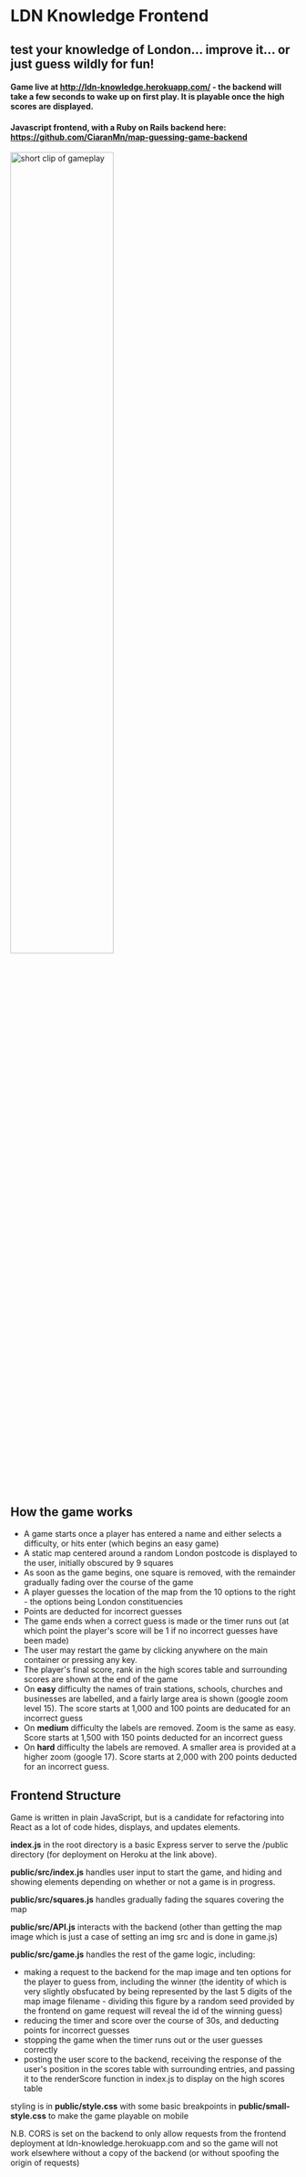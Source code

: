 # LDN Knowledge Frontend
## test your knowledge of London... improve it... or just guess wildly for fun!

#### Game live at http://ldn-knowledge.herokuapp.com/ - the backend will take a few seconds to wake up on first play. It is playable once the high scores are displayed.

#### Javascript frontend, with a Ruby on Rails backend here: https://github.com/CiaranMn/map-guessing-game-backend

<img src="https://github.com/CiaranMn/map-guessing-game-backend/blob/master/demo.gif" width="60%" height="auto" alt="short clip of gameplay" />

## How the game works
- A game starts once a player has entered a name and either selects a difficulty, or hits enter (which begins an easy game)
- A static map centered around a random London postcode is displayed to the user, initially obscured by 9 squares
- As soon as the game begins, one square is removed, with the remainder gradually fading over the course of the game
- A player guesses the location of the map from the 10 options to the right - the options being London constituencies
- Points are deducted for incorrect guesses
- The game ends when a correct guess is made or the timer runs out (at which point the player's score will be 1 if no incorrect guesses have been made)
- The user may restart the game by clicking anywhere on the main container or pressing any key.
- The player's final score, rank in the high scores table and surrounding scores are shown at the end of the game
- On **easy** difficulty the names of train stations, schools, churches and businesses are labelled, and a fairly large area is shown (google zoom level 15). The score starts at 1,000 and 100 points are deducated for an incorrect guess
- On **medium** difficulty the labels are removed. Zoom is the same as easy. Score starts at 1,500 with 150 points deducted for an incorrect guess
- On **hard** difficulty the labels are removed. A smaller area is provided at a higher zoom (google 17). Score starts at 2,000 with 200 points deducted for an incorrect guess.

## Frontend Structure
Game is written in plain JavaScript, but is a candidate for refactoring into React as a lot of code hides, displays, and updates elements.

**index.js** in the root directory is a basic Express server to serve the /public directory (for deployment on Heroku at the link above).

**public/src/index.js** handles user input to start the game, and hiding and showing elements depending on whether or not a game is in progress.

**public/src/squares.js** handles gradually fading the squares covering the map

**public/src/API.js** interacts with the backend (other than getting the map image which is just a case of setting an img src and is done in game.js)

**public/src/game.js** handles the rest of the game logic, including:
- making a request to the backend for the map image and ten options for the player to guess from, including the winner (the identity of which is very slightly obsfucated by being represented by the last 5 digits of the map image filename - dividing this figure by a random seed provided by the frontend on game request will reveal the id of the winning guess)
- reducing the timer and score over the course of 30s, and deducting points for incorrect guesses
- stopping the game when the timer runs out or the user guesses correctly
- posting the user score to the backend, receiving the response of the user's position in the scores table with surrounding entries, and passing it to the renderScore function in index.js to display on the high scores table

styling is in **public/style.css** with some basic breakpoints in **public/small-style.css** to make the game playable on mobile

N.B. CORS is set on the backend to only allow requests from the frontend deployment at ldn-knowledge.herokuapp.com and so the game will not work elsewhere without a copy of the backend (or without spoofing the origin of requests)
